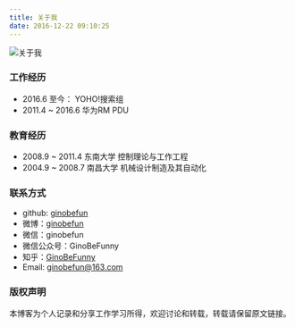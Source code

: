 ```yaml
---
title: 关于我
date: 2016-12-22 09:10:25
---
```

![关于我](http://oi46mo3on.bkt.clouddn.com/myself_3.jpg)

### 工作经历
- 2016.6 至今：     YOHO!搜索组
- 2011.4 ~ 2016.6   华为RM PDU

### 教育经历
- 2008.9 ~ 2011.4   东南大学  控制理论与工作工程
- 2004.9 ~ 2008.7   南昌大学  机械设计制造及其自动化

### 联系方式
- github: [ginobefun](https://github.com/ginobefun/)
- 微博：[ginobefun](http://weibo.com/iscrazyguy/profile?rightmod=1&wvr=6&mod=personinfo&is_all=1)
- 微信：ginobefun
- 微信公众号：GinoBeFunny
- 知乎：[GinoBeFunny](https://www.zhihu.com/people/ginobefun/activities)
- Email: ginobefun@163.com

### 版权声明
本博客为个人记录和分享工作学习所得，欢迎讨论和转载，转载请保留原文链接。

